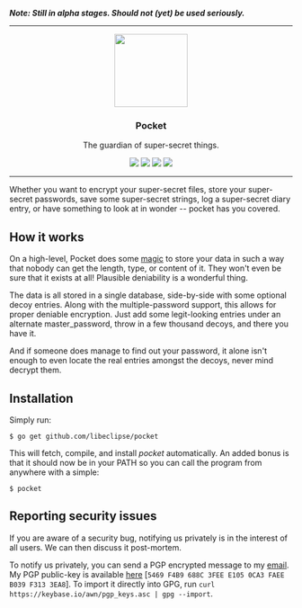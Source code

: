 ***Note: Still in alpha stages. Should not (yet) be used seriously.***

---

<p align="center">
  <img src="https://cdn.rawgit.com/libeclipse/pocket/master/pocket.svg" height="130" />
  <h3 align="center">Pocket</h3>
  <p align="center">The guardian of super-secret things.</p>
  <p align="center">
    <a href="https://travis-ci.org/libeclipse/pocket"><img src="https://travis-ci.org/libeclipse/pocket.svg?branch=master"></a>
    <a href="https://ci.appveyor.com/project/libeclipse/pocket/branch/master"><img src="https://ci.appveyor.com/api/projects/status/s2enb60sa9asjg87/branch/master?svg=true"></a>
    <a href="https://dependencyci.com/github/libeclipse/pocket"><img src="https://dependencyci.com/github/libeclipse/pocket/badge"></a>
    <a href="https://goreportcard.com/report/github.com/libeclipse/pocket"><img src="https://goreportcard.com/badge/github.com/libeclipse/pocket"></a>
  </p>
</p>

---

Whether you want to encrypt your super-secret files, store your super-secret passwords, save some super-secret strings, log a super-secret diary entry, or have something to look at in wonder -- pocket has you covered.

## How it works

On a high-level, Pocket does some [magic](/PROTOCOL.md) to store your data in such a way that nobody can get the length, type, or content of it. They won't even be sure that it exists at all! Plausible deniability is a wonderful thing.

The data is all stored in a single database, side-by-side with some optional decoy entries. Along with the multiple-password support, this allows for proper deniable encryption. Just add some legit-looking entries under an alternate master_password, throw in a few thousand decoys, and there you have it.

And if someone does manage to find out your password, it alone isn't enough to even locate the real entries amongst the decoys, never mind decrypt them.

## Installation

Simply run:

`$ go get github.com/libeclipse/pocket`

This will fetch, compile, and install *pocket* automatically. An added bonus is that it should now be in your PATH so you can call the program from anywhere with a simple:

`$ pocket`

## Reporting security issues

If you are aware of a security bug, notifying us privately is in the interest of all users. We can then discuss it post-mortem.

To notify us privately, you can send a PGP encrypted message to my [email](libeclipse@gmail.com). My PGP public-key is available [here](https://keybase.io/awn) [`5469 F4B9 688C 3FEE E105 0CA3 FAEE B039 F313 3EA8`]. To import it directly into GPG, run `curl https://keybase.io/awn/pgp_keys.asc | gpg --import`.
